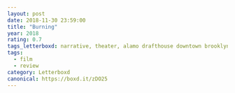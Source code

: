 ```yaml
---
layout: post 
date: 2018-11-30 23:59:00
title: "Burning"
year: 2018
rating: 0.7
tags_letterboxd: narrative, theater, alamo drafthouse downtown brooklyn, NYC
tags:
  - film
  - review
category: Letterboxd
canonical: https://boxd.it/zDO25
---
```

